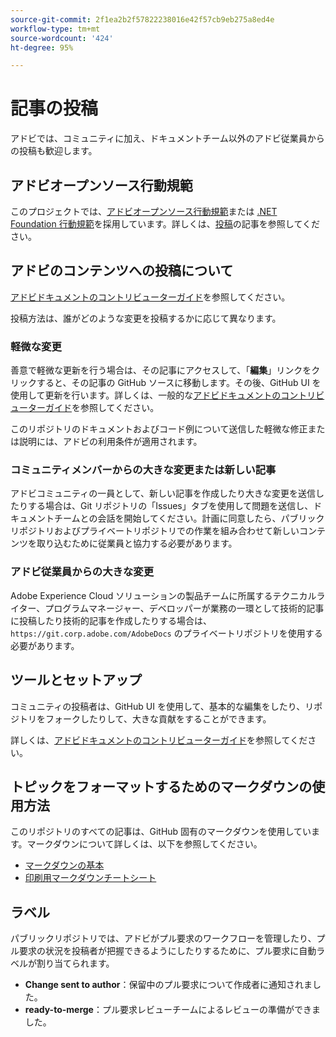 ```yaml
---
source-git-commit: 2f1ea2b2f57822238016e42f57cb9eb275a8ed4e
workflow-type: tm+mt
source-wordcount: '424'
ht-degree: 95%

---
```

# 記事の投稿

アドビでは、コミュニティに加え、ドキュメントチーム以外のアドビ従業員からの投稿も歓迎します。

## アドビオープンソース行動規範

このプロジェクトでは、[アドビオープンソース行動規範](code-of-conduct.md)または [.NET Foundation 行動規範](https://dotnetfoundation.org/code-of-conduct)を採用しています。詳しくは、[投稿](contributing.md)の記事を参照してください。

## アドビのコンテンツへの投稿について

[アドビドキュメントのコントリビューターガイド](https://experienceleague.adobe.com/docs/contributor/contributor-guide/introduction.html)を参照してください。

投稿方法は、誰がどのような変更を投稿するかに応じて異なります。

### 軽微な変更

善意で軽微な更新を行う場合は、その記事にアクセスして、「**編集**」リンクをクリックすると、その記事の GitHub ソースに移動します。その後、GitHub UI を使用して更新を行います。詳しくは、一般的な[アドビドキュメントのコントリビューターガイド](https://experienceleague.adobe.com/docs/contributor/contributor-guide/introduction.html)を参照してください。

このリポジトリのドキュメントおよびコード例について送信した軽微な修正または説明には、アドビの利用条件が適用されます。

### コミュニティメンバーからの大きな変更または新しい記事

アドビコミュニティの一員として、新しい記事を作成したり大きな変更を送信したりする場合は、Git リポジトリの「Issues」タブを使用して問題を送信し、ドキュメントチームとの会話を開始してください。計画に同意したら、パブリックリポジトリおよびプライベートリポジトリでの作業を組み合わせて新しいコンテンツを取り込むために従業員と協力する必要があります。

<!--
If you submit a pull request with significant changes to documentation and code examples, you'll see a message in the pull request asking you to submit an online contribution license agreement (CLA). We need you to complete the online form before we can review your pull request.
-->

### アドビ従業員からの大きな変更

Adobe Experience Cloud ソリューションの製品チームに所属するテクニカルライター、プログラムマネージャー、デベロッパーが業務の一環として技術的記事に投稿したり技術的記事を作成したりする場合は、`https://git.corp.adobe.com/AdobeDocs` のプライベートリポジトリを使用する必要があります。

<!--Employees from other parts of the Adobe world should use the public repo for minor updates.-->

## ツールとセットアップ

コミュニティの投稿者は、GitHub UI を使用して、基本的な編集をしたり、リポジトリをフォークしたりして、大きな貢献をすることができます。

詳しくは、[アドビドキュメントのコントリビューターガイド](https://experienceleague.adobe.com/docs/contributor/contributor-guide/introduction.html)を参照してください。

## トピックをフォーマットするためのマークダウンの使用方法

このリポジトリのすべての記事は、GitHub 固有のマークダウンを使用しています。マークダウンについて詳しくは、以下を参照してください。

* [マークダウンの基本](https://help.github.com/ja/articles/getting-started-with-writing-and-formatting-on-github/)
* [印刷用マークダウンチートシート](https://guides.github.com/pdfs/markdown-cheatsheet-online.pdf)

## ラベル

パブリックリポジトリでは、アドビがプル要求のワークフローを管理したり、プル要求の状況を投稿者が把握できるようにしたりするために、プル要求に自動ラベルが割り当てられます。

* **Change sent to author**：保留中のプル要求について作成者に通知されました。
* **ready-to-merge**：プル要求レビューチームによるレビューの準備ができました。
